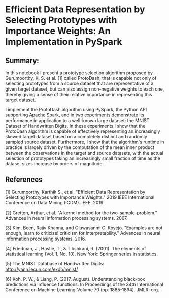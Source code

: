 # Efficient Data Representation by Selecting Prototypes with Importance Weights: An Implementation in PySpark

## Summary:

In this notebook I present a prototype selection algorithm proposed by Gurumoorthy, K. S. et al. [1] called ProtoDash, that is capable not only of selecting prototypes from a source dataset that are representative of a given target dataset, but can also assign non-negative weights to each one, thereby giving a sense of their relative importance in representing this target dataset. 

I implement the ProtoDash algorithm using PySpark, the Python API supporting Apache Spark, and in two experiments demonstrate its performance in application to a well-known large dataset: the MNIST Dataset of Handwritten Digits. In these experiments I show that the ProtoDash algorithm is capable of effectively representing an increasingly skewed target dataset based on a completely distinct and randomly sampled source dataset. Furthermore, I show that the algorithm's runtime in practice is largely driven by the computation of the mean inner product between the observations in the target and source datasets, with the actual selection of prototypes taking an increasingly small fraction of time as the dataset sizes increase by orders of magnitude.

## References

[1] Gurumoorthy, Karthik S., et al. "Efficient Data Representation by Selecting Prototypes with Importance Weights." 2019 IEEE International Conference on Data Mining (ICDM). IEEE, 2019. 

[2] Gretton, Arthur, et al. "A kernel method for the two-sample-problem." Advances in neural information processing systems. 2007.

[3] Kim, Been, Rajiv Khanna, and Oluwasanmi O. Koyejo. "Examples are not enough, learn to criticize! criticism for interpretability." Advances in neural information processing systems. 2016.

[4] Friedman, J., Hastie, T., & Tibshirani, R. (2001). The elements of statistical learning (Vol. 1, No. 10). New York: Springer series in statistics.

[5] The MNIST Database of Handwritten Digits: http://yann.lecun.com/exdb/mnist/

[6] Koh, P. W., & Liang, P. (2017, August). Understanding black-box predictions via influence functions. In Proceedings of the 34th International Conference on Machine Learning-Volume 70 (pp. 1885-1894). JMLR. org.

